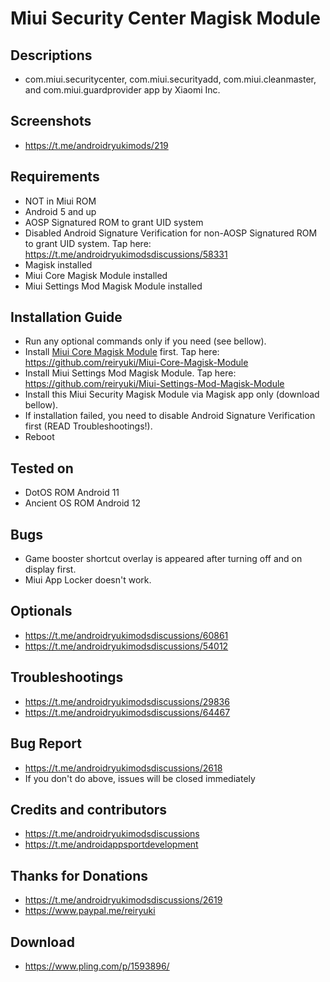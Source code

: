 # Miui Security Center Magisk Module

## Descriptions
- com.miui.securitycenter, com.miui.securityadd, com.miui.cleanmaster, and com.miui.guardprovider app by Xiaomi Inc.

## Screenshots
- https://t.me/androidryukimods/219

## Requirements
- NOT in Miui ROM
- Android 5 and up
- AOSP Signatured ROM to grant UID system
- Disabled Android Signature Verification for non-AOSP Signatured ROM to grant UID system. Tap here: https://t.me/androidryukimodsdiscussions/58331
- Magisk installed
- Miui Core Magisk Module installed
- Miui Settings Mod Magisk Module installed

## Installation Guide
- Run any optional commands only if you need (see bellow).
- Install [Miui Core Magisk Module](https://github.com/reiryuki/Miui-Core-Magisk-Module) first. Tap here: https://github.com/reiryuki/Miui-Core-Magisk-Module
- Install Miui Settings Mod Magisk Module. Tap here: https://github.com/reiryuki/Miui-Settings-Mod-Magisk-Module
- Install this Miui Security Magisk Module via Magisk app only (download bellow).
- If installation failed, you need to disable Android Signature Verification first (READ Troubleshootings!).
- Reboot

## Tested on
- DotOS ROM Android 11
- Ancient OS ROM Android 12

## Bugs
- Game booster shortcut overlay is appeared after turning off and on display first.
- Miui App Locker doesn't work.

## Optionals
- https://t.me/androidryukimodsdiscussions/60861
- https://t.me/androidryukimodsdiscussions/54012

## Troubleshootings
- https://t.me/androidryukimodsdiscussions/29836
- https://t.me/androidryukimodsdiscussions/64467

## Bug Report
- https://t.me/androidryukimodsdiscussions/2618
- If you don't do above, issues will be closed immediately

## Credits and contributors
- https://t.me/androidryukimodsdiscussions
- https://t.me/androidappsportdevelopment

## Thanks for Donations
- https://t.me/androidryukimodsdiscussions/2619
- https://www.paypal.me/reiryuki

## Download
- https://www.pling.com/p/1593896/
